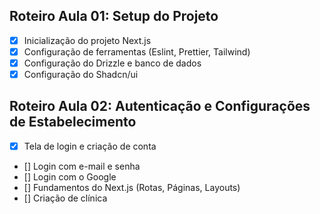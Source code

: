 ## Roteiro Aula 01: Setup do Projeto

- [x] Inicialização do projeto Next.js
- [x] Configuração de ferramentas (Eslint, Prettier, Tailwind)
- [x] Configuração do Drizzle e banco de dados
- [x] Configuração do Shadcn/ui

## Roteiro Aula 02: Autenticação e Configurações de Estabelecimento

- [x] Tela de login e criação de conta
- [] Login com e-mail e senha
- [] Login com o Google
- [] Fundamentos do Next.js (Rotas, Páginas, Layouts)
- [] Criação de clínica

